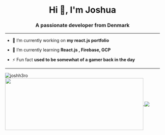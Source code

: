 <h1 align="center">Hi 👋, I'm Joshua</h1>
<h3 align="center">A passionate developer from Denmark</h3>
<hr>

- 🔭 I’m currently working on **my react.js portfolio**

- 🌱 I’m currently learning **React.js , Firebase, GCP**

- ⚡ Fun fact **used to be somewhat of a gamer back in the day**
<hr>

<img align="center" src="https://github-readme-stats.vercel.app/api?username=joshh3ro&show_icons=true&theme=radical&locale=en" alt="joshh3ro" />
<a href="https://youtube.com/UltraX1" rel="nofollow">
  <img width="450" height="170" align="center" src="https://camo.githubusercontent.com/1bb806e723408096c0fd68d0ad371835740f608d20f9e20d704533184b8531fb/68747470733a2f2f6769746875622d726561646d652d73746174732e76657263656c2e6170702f6170693f757365726e616d653d4b6172696d583332267468656d653d6d69646e696768742d707572706c652673686f775f69636f6e733d747275652662675f636f6c6f723d30443131313726686964655f626f726465723d74727565" data-canonical-src="https://github-readme-stats.vercel.app/api?username=joshh3ro&show;theme=midnight-purple&amp;show_icons=true&amp;bg_color=0D1117&amp;hide_border=true" style="max-width:100%;">
</a>

<a href="https://youtube.com/UltraX1" rel="nofollow">
  <img align="center" src="https://camo.githubusercontent.com/6744db0e1a76018e1409722f905b5bcdb4d2c9197bc7937e31cbd14f31a83c33/68747470733a2f2f6769746875622d726561646d652d73746174732e76657263656c2e6170702f6170692f746f702d6c616e67732f3f757365726e616d653d4b6172696d583332267468656d653d6d69646e696768742d707572706c65266c61796f75743d636f6d706163742662675f636f6c6f723d30443131313726686964655f626f726465723d74727565" data-canonical-src="https://github-readme-stats.vercel.app/api/top-langs/?username=Joshh3ro&amp;theme=midnight-purple&amp;layout=compact&amp;bg_color=0D1117&amp;hide_border=true" style="max-width:100%;">
</a>
